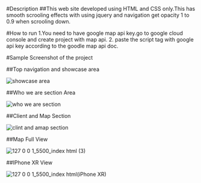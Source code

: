 #Description
##This web site developed using HTML and CSS only.This has smooth scrooling effects with using jquery and navigation get opacity 1 to 0.9 when scrooling down.

#How to run
1.You need to have google map api key.go to google cloud console and create project with map api. 2. paste the script tag with google api key according to the goodle map api doc.

#Sample Screenshot of the project

##Top navigation and showcase area

![showcase area](https://user-images.githubusercontent.com/50518538/152976573-d1efc0d8-0b1d-47d1-bd71-33f7ee3d41ed.png)

##Who we are section Area

![who we are section](https://user-images.githubusercontent.com/50518538/152978155-9951d2ce-f8e8-4f66-a5cd-18276424a58c.png)

##Client and Map Section

![clint and amap section](https://user-images.githubusercontent.com/50518538/152978597-f95b91f1-ee08-40bf-8111-d6b8ea6fa499.png)

##Map Full View

![127 0 0 1_5500_index html (3)](https://user-images.githubusercontent.com/50518538/152978840-1ce955aa-b04c-4e31-bbd0-06c5bb0189d5.png)

##IPhone XR View

![127 0 0 1_5500_index html(iPhone XR)](https://user-images.githubusercontent.com/50518538/152979339-564e4c54-3510-474a-82b6-8997c1c05ea3.png)
